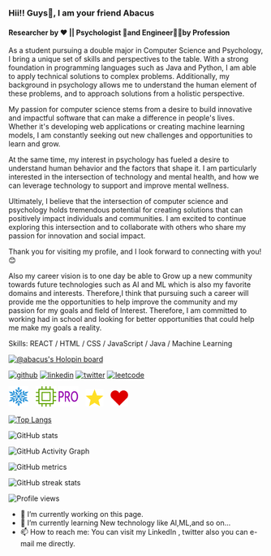 ### Hii!! Guys👋, I am your friend Abacus 
#### Researcher by ❤️ || Psychologist 🧠and Engineer👨‍💻by Profession

As a student pursuing a double major in Computer Science and Psychology, I bring a unique set of skills and perspectives to the table. With a strong foundation in programming languages such as Java and Python, I am able to apply technical solutions to complex problems. Additionally, my background in psychology allows me to understand the human element of these problems, and to approach solutions from a holistic perspective.

My passion for computer science stems from a desire to build innovative and impactful software that can make a difference in people's lives. Whether it's developing web applications or creating machine learning models, I am constantly seeking out new challenges and opportunities to learn and grow.

At the same time, my interest in psychology has fueled a desire to understand human behavior and the factors that shape it. I am particularly interested in the intersection of technology and mental health, and how we can leverage technology to support and improve mental wellness.

Ultimately, I believe that the intersection of computer science and psychology holds tremendous potential for creating solutions that can positively impact individuals and communities. I am excited to continue exploring this intersection and to collaborate with others who share my passion for innovation and social impact.

Thank you for visiting my profile, and I look forward to connecting with you!😊

Also my career vision is to one day be able to Grow up a new community towards future technologies such as AI and ML which is also my favorite domains and interests. Therefore,I think that pursuing such a career will provide me the opportunities to help improve the community and my passion for my goals and field of Interest. Therefore, I am committed to working had in school and looking for better opportunities that could help me make my goals a reality.

Skills:  REACT / HTML / CSS / JavaScript / Java / Machine Learning 


[![@abacus's Holopin board](https://holopin.io/api/user/board?user=abacus)](https://holopin.io/@abacus)

[<img src='https://cdn.jsdelivr.net/npm/simple-icons@3.0.1/icons/github.svg' alt='github' height='40'>](https://github.com/Anuragsharma5893)  [<img src='https://cdn.jsdelivr.net/npm/simple-icons@3.0.1/icons/linkedin.svg' alt='linkedin' height='40'>](https://www.linkedin.com/in/anuragsharma/)  [<img src='https://cdn.jsdelivr.net/npm/simple-icons@3.0.1/icons/twitter.svg' alt='twitter' height='40'>](https://twitter.com/@AnuragS06019177)  [<img src='https://cdn.jsdelivr.net/npm/simple-icons@3.0.1/icons/leetcode.svg' alt='leetcode' height='40'>](https://leetcode.com/Itachi_uchiya/)  

<a href='https://archiveprogram.github.com/'><img src='https://raw.githubusercontent.com/acervenky/animated-github-badges/master/assets/acbadge.gif' width='40' height='40'></a> <a href='https://docs.github.com/en/developers'><img src='https://raw.githubusercontent.com/acervenky/animated-github-badges/master/assets/devbadge.gif' width='40' height='40'></a>
<a href='https://github.com/pricing'><img src='https://raw.githubusercontent.com/acervenky/animated-github-badges/master/assets/pro.gif' width='40' height='40'></a> <a href='https://stars.github.com/'><img src='https://raw.githubusercontent.com/acervenky/animated-github-badges/master/assets/starbadge.gif' width='35' height='35'></a> <a href='https://docs.github.com/en/github/supporting-the-open-source-community-with-github-sponsors'><img src='https://raw.githubusercontent.com/acervenky/animated-github-badges/master/assets/sponsorbadge.gif' width='35' height='35'></a> 

[![Top Langs](https://github-readme-stats.vercel.app/api/top-langs/?username=Anuragsharma5893)](https://github.com/anuraghazra/github-readme-stats)

![GitHub stats](https://github-readme-stats.vercel.app/api?username=Anuragsharma5893&show_icons=true&count_private=true)  

![GitHub Activity Graph](https://activity-graph.herokuapp.com/graph?username=Anuragsharma5893)  

![GitHub metrics](https://metrics.lecoq.io/Anuragsharma5893)  

![GitHub streak stats](https://github-readme-streak-stats.herokuapp.com/?user=Anuragsharma5893)  

![Profile views](https://gpvc.arturio.dev/Anuragsharma5893)  

- 🔭 I’m currently working on this page. 
- 🌱 I’m currently learning New technology like AI,ML,and so on... 
- 📫 How to reach me: You can visit my LinkedIn , twitter also you can e-mail me directly. 
